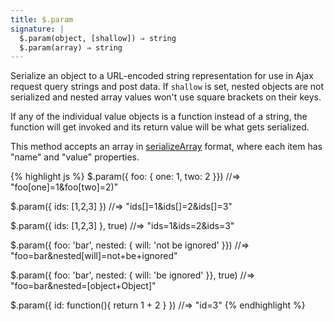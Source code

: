 ```yaml
---
title: $.param
signature: |
  $.param(object, [shallow]) ⇒ string
  $.param(array) ⇒ string
---
```


Serialize an object to a URL-encoded string representation for use in Ajax
request query strings and post data. If `shallow` is set, nested objects are
not serialized and nested array values won't use square brackets on their keys.

If any of the individual value objects is a function instead of a string, the
function will get invoked and its return value will be what gets serialized.

This method accepts an array in [serializeArray](#serializeArray) format, where
each item has "name" and "value" properties.

{% highlight js %}
$.param({ foo: { one: 1, two: 2 }})
//=> "foo[one]=1&foo[two]=2)"

$.param({ ids: [1,2,3] })
//=> "ids[]=1&ids[]=2&ids[]=3"

$.param({ ids: [1,2,3] }, true)
//=> "ids=1&ids=2&ids=3"

$.param({ foo: 'bar', nested: { will: 'not be ignored' }})
//=> "foo=bar&nested[will]=not+be+ignored"

$.param({ foo: 'bar', nested: { will: 'be ignored' }}, true)
//=> "foo=bar&nested=[object+Object]"

$.param({ id: function(){ return 1 + 2 } })
//=> "id=3"
{% endhighlight %}
